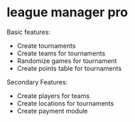 # league manager pro

Basic features: 

- Create tournaments 
- Create teams for tournaments 
- Randomize games for tournament 
- Create points table for tournaments

Secondary Features: 

- Create players for teams 
- Create locations for tournaments
- Create payment module 



